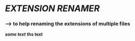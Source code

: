 # *EXTENSION RENAMER*

### --> to help renaming the extensions of multiple files
***some text***
**ths text**
